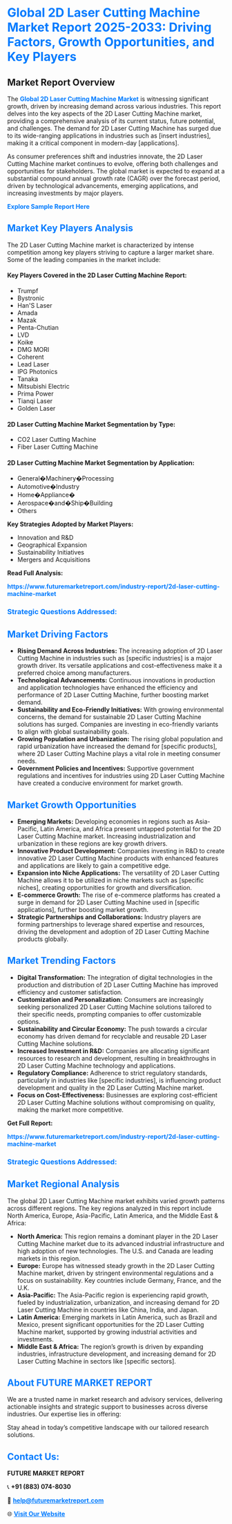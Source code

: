 <h1 style="color: #007BFF;">Global 2D Laser Cutting Machine Market Report 2025-2033: Driving Factors, Growth Opportunities, and Key Players</h1>

<section id="overview">
<h2>Market Report Overview</h2>
<p>The <a href="https://www.futuremarketreport.com/industry-report/2d-laser-cutting-machine-market" style="color: #007BFF; text-decoration: none;"><strong>Global 2D Laser Cutting Machine Market</strong></a> is witnessing significant growth, driven by increasing demand across various industries. This report delves into the key aspects of the 2D Laser Cutting Machine market, providing a comprehensive analysis of its current status, future potential, and challenges. The demand for 2D Laser Cutting Machine has surged due to its wide-ranging applications in industries such as [insert industries], making it a critical component in modern-day [applications].</p>
<p>As consumer preferences shift and industries innovate, the 2D Laser Cutting Machine market continues to evolve, offering both challenges and opportunities for stakeholders. The global market is expected to expand at a substantial compound annual growth rate (CAGR) over the forecast period, driven by technological advancements, emerging applications, and increasing investments by major players.</p>
</section>

<section id="overview">
<p><a href="https://www.futuremarketreport.com/request-sample/reportId=42558" style="color: #007BFF; text-decoration: none;"><strong>Explore Sample Report Here</strong></a></p>
</section>

<section id="key-players">
<h2 style="color: #007BFF;">Market Key Players Analysis</h2>
<p>The 2D Laser Cutting Machine market is characterized by intense competition among key players striving to capture a larger market share. Some of the leading companies in the market include:</p>
<h4>Key Players Covered in the 2D Laser Cutting Machine Report:</h4>
<ul><li>Trumpf</li><li>Bystronic</li><li>Han&#039;S Laser</li><li>Amada</li><li>Mazak</li><li>Penta-Chutian</li><li>LVD</li><li>Koike</li><li>DMG MORI</li><li>Coherent</li><li>Lead Laser</li><li>IPG Photonics</li><li>Tanaka</li><li>Mitsubishi Electric</li><li>Prima Power</li><li>Tianqi Laser</li><li>Golden Laser</li></ul>
<h4>2D Laser Cutting Machine Market Segmentation by Type:</h4>
<ul><li>CO2 Laser Cutting Machine</li><li>Fiber Laser Cutting Machine</li></ul>

<h4>2D Laser Cutting Machine Market Segmentation by Application:</h4>
<ul><li>General�Machinery�Processing</li><li>Automotive�Industry</li><li>Home�Appliance�</li><li>Aerospace�and�Ship�Building</li><li>Others</li></ul>
<p><strong>Key Strategies Adopted by Market Players:</strong></p>
<ul>
<li>Innovation and R&D</li>
<li>Geographical Expansion</li>
<li>Sustainability Initiatives</li>
<li>Mergers and Acquisitions</li>
</ul>
</section>

<section>
<p><strong>Read Full Analysis: </strong></p><a href="https://www.futuremarketreport.com/industry-report/2d-laser-cutting-machine-market" style="color: #007BFF; text-decoration: none;"><strong>https://www.futuremarketreport.com/industry-report/2d-laser-cutting-machine-market</strong></a>
<h3 style="color: #007BFF;">Strategic Questions Addressed:</h3>
</section>

<section id="driving-factors">
<h2 style="color: #007BFF;">Market Driving Factors</h2>
<ul>
<li><strong>Rising Demand Across Industries:</strong> The increasing adoption of 2D Laser Cutting Machine in industries such as [specific industries] is a major growth driver. Its versatile applications and cost-effectiveness make it a preferred choice among manufacturers.</li>
<li><strong>Technological Advancements:</strong> Continuous innovations in production and application technologies have enhanced the efficiency and performance of 2D Laser Cutting Machine, further boosting market demand.</li>
<li><strong>Sustainability and Eco-Friendly Initiatives:</strong> With growing environmental concerns, the demand for sustainable 2D Laser Cutting Machine solutions has surged. Companies are investing in eco-friendly variants to align with global sustainability goals.</li>
<li><strong>Growing Population and Urbanization:</strong> The rising global population and rapid urbanization have increased the demand for [specific products], where 2D Laser Cutting Machine plays a vital role in meeting consumer needs.</li>
<li><strong>Government Policies and Incentives:</strong> Supportive government regulations and incentives for industries using 2D Laser Cutting Machine have created a conducive environment for market growth.</li>
</ul>
</section>

<section id="growth-opportunities">
<h2 style="color: #007BFF;">Market Growth Opportunities</h2>
<ul>
<li><strong>Emerging Markets:</strong> Developing economies in regions such as Asia-Pacific, Latin America, and Africa present untapped potential for the 2D Laser Cutting Machine market. Increasing industrialization and urbanization in these regions are key growth drivers.</li>
<li><strong>Innovative Product Development:</strong> Companies investing in R&D to create innovative 2D Laser Cutting Machine products with enhanced features and applications are likely to gain a competitive edge.</li>
<li><strong>Expansion into Niche Applications:</strong> The versatility of 2D Laser Cutting Machine allows it to be utilized in niche markets such as [specific niches], creating opportunities for growth and diversification.</li>
<li><strong>E-commerce Growth:</strong> The rise of e-commerce platforms has created a surge in demand for 2D Laser Cutting Machine used in [specific applications], further boosting market growth.</li>
<li><strong>Strategic Partnerships and Collaborations:</strong> Industry players are forming partnerships to leverage shared expertise and resources, driving the development and adoption of 2D Laser Cutting Machine products globally.</li>
</ul>
</section>

<section id="trending-factors">
<h2 style="color: #007BFF;">Market Trending Factors</h2>
<ul>
<li><strong>Digital Transformation:</strong> The integration of digital technologies in the production and distribution of 2D Laser Cutting Machine has improved efficiency and customer satisfaction.</li>
<li><strong>Customization and Personalization:</strong> Consumers are increasingly seeking personalized 2D Laser Cutting Machine solutions tailored to their specific needs, prompting companies to offer customizable options.</li>
<li><strong>Sustainability and Circular Economy:</strong> The push towards a circular economy has driven demand for recyclable and reusable 2D Laser Cutting Machine solutions.</li>
<li><strong>Increased Investment in R&D:</strong> Companies are allocating significant resources to research and development, resulting in breakthroughs in 2D Laser Cutting Machine technology and applications.</li>
<li><strong>Regulatory Compliance:</strong> Adherence to strict regulatory standards, particularly in industries like [specific industries], is influencing product development and quality in the 2D Laser Cutting Machine market.</li>
<li><strong>Focus on Cost-Effectiveness:</strong> Businesses are exploring cost-efficient 2D Laser Cutting Machine solutions without compromising on quality, making the market more competitive.</li>
</ul>
</section>

<section>
<p><strong>Get Full Report: </strong></p><a href="https://www.futuremarketreport.com/industry-report/2d-laser-cutting-machine-market" style="color: #007BFF; text-decoration: none;"><strong>https://www.futuremarketreport.com/industry-report/2d-laser-cutting-machine-market</strong></a>
<h3 style="color: #007BFF;">Strategic Questions Addressed:</h3>
</section>


<section id="regional-analysis">
<h2 style="color: #007BFF;">Market Regional Analysis</h2>
<p>The global 2D Laser Cutting Machine market exhibits varied growth patterns across different regions. The key regions analyzed in this report include North America, Europe, Asia-Pacific, Latin America, and the Middle East & Africa:</p>
<ul>
<li><strong>North America:</strong> This region remains a dominant player in the 2D Laser Cutting Machine market due to its advanced industrial infrastructure and high adoption of new technologies. The U.S. and Canada are leading markets in this region.</li>
<li><strong>Europe:</strong> Europe has witnessed steady growth in the 2D Laser Cutting Machine market, driven by stringent environmental regulations and a focus on sustainability. Key countries include Germany, France, and the U.K.</li>
<li><strong>Asia-Pacific:</strong> The Asia-Pacific region is experiencing rapid growth, fueled by industrialization, urbanization, and increasing demand for 2D Laser Cutting Machine in countries like China, India, and Japan.</li>
<li><strong>Latin America:</strong> Emerging markets in Latin America, such as Brazil and Mexico, present significant opportunities for the 2D Laser Cutting Machine market, supported by growing industrial activities and investments.</li>
<li><strong>Middle East & Africa:</strong> The region’s growth is driven by expanding industries, infrastructure development, and increasing demand for 2D Laser Cutting Machine in sectors like [specific sectors].</li>
</ul>
</section>

<footer>
<h2 style="color: #007BFF;">About FUTURE MARKET REPORT</h2>
<p>We are a trusted name in market research and advisory services, delivering actionable insights and strategic support to businesses across diverse industries. Our expertise lies in offering:</p>

<p>Stay ahead in today’s competitive landscape with our tailored research solutions.</p>

<h2 style="color: #007BFF;">Contact Us:</h2>
<p><strong>FUTURE MARKET REPORT</strong></p>
<p>📞 <strong>+91 (883) 074-8030</strong></p>
<p>📧 <strong><a href="mailto:help@futuremarketreport.com" style="color: #007BFF;">help@futuremarketreport.com</a></strong></p>
<p>🌐 <strong><a href="https://www.futuremarketreport.com/" style="color: #007BFF;">Visit Our Website</a></strong></p>
</footer>